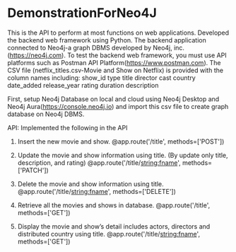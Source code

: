 # DemonstrationForNeo4J

This is the API to perform at most functions on web applications. Developed the backend web framework using Python.
The backend application connected to Neo4j-a graph DBMS developed by Neo4j, inc. (https://neo4j.com).
To test the backend web framework, you must use API platforms such as Postman API Platform(https://www.postman.com).
The CSV file (netflix_titles.csv-Movie and Show on Netflix) is provided with the column names including: 
show_id
type
title
director
cast
country
date_added
release_year
rating
duration
description

First, setup Neo4j Database on local and cloud using Neo4j Desktop and Neo4j Aura(https://console.neo4j.io) and import this csv file to create graph database on Neo4j DBMS. 


API: Implemented the following in the API
1.	Insert the new movie and show. 
@app.route('/title', methods=['POST'])

2.	Update the movie and show information using title. (By update only title, description, and rating)
@app.route('/title/<string:fname>', methods=['PATCH'])

3.	Delete the movie and show information using title.
@app.route('/title/<string:fname>', methods=['DELETE'])

4.	Retrieve all the movies and shows in database.
@app.route('/title', methods=['GET'])

5.	Display the movie and show’s detail includes actors, directors and distributed country using title.
@app.route('/title/<string:fname>', methods=['GET'])


